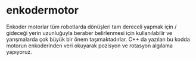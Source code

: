 # enkodermotor
Enkoder motorlar tüm robotlarda dönüşleri tam dereceli yapmak için / gideceği yerin uzunluğuyla beraber belirlenmesi için kullanılabilir ve yarışmalarda çok büyük bir önem taşımaktadırlar. C++ da yazılan bu kodda motorun enkoderinden veri okuyarak pozisyon ve rotasyon algılama yapıyoruz.
